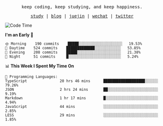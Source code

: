 <p align="center">
  <samp>
    <span>keep coding, keep studying, and keep happiness.</span>
  </samp>
</p>

<p align="center">
  <samp>
    <a href="https://github.com/ouduidui/fe-study">study</a> |
    <a href="https://deweyou.me">blog</a>  |
    <a href="https://juejin.cn/user/4309700183594366">juejin</a> |
    <a href="https://user-images.githubusercontent.com/54696834/165071004-6509e3f2-90c3-448c-9d92-3da42b0c2021.jpeg">wechat</a> |
    <a href="https://twitter.com/ouduidui">twitter</a>
  </samp>
</p>

<!--START_SECTION:waka-->
![Code Time](http://img.shields.io/badge/Code%20Time-0%20secs-blue)

**I'm an Early 🐤** 

```text
🌞 Morning    190 commits    █████░░░░░░░░░░░░░░░░░░░░   19.53% 
🌆 Daytime    524 commits    █████████████░░░░░░░░░░░░   53.85% 
🌃 Evening    208 commits    █████░░░░░░░░░░░░░░░░░░░░   21.38% 
🌙 Night      51 commits     █░░░░░░░░░░░░░░░░░░░░░░░░   5.24%

```


📊 **This Week I Spent My Time On** 

```text
💬 Programming Languages: 
TypeScript               20 hrs 46 mins      ███████████████████░░░░░░   79.26% 
JSON                     2 hrs 24 mins       ██░░░░░░░░░░░░░░░░░░░░░░░   9.19% 
Markdown                 1 hr 17 mins        █░░░░░░░░░░░░░░░░░░░░░░░░   4.94% 
JavaScript               44 mins             ░░░░░░░░░░░░░░░░░░░░░░░░░   2.85% 
LESS                     29 mins             ░░░░░░░░░░░░░░░░░░░░░░░░░   1.85%

```


<!--END_SECTION:waka-->
